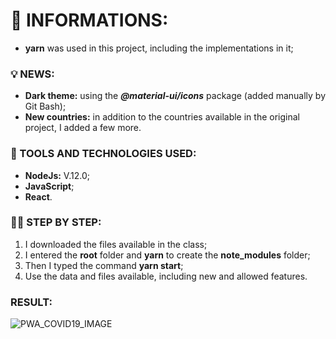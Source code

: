 # 🚀 INFORMATIONS:

- **yarn** was used in this project, including the implementations in it;

### 💡 NEWS:
- **Dark theme:** using the __*@material-ui/icons*__ package (added manually by Git Bash); 
- **New countries:** in addition to the countries available in the original project, I added a few more.

### 🔧 TOOLS AND TECHNOLOGIES USED:
- **NodeJs:** V.12.0;
- **JavaScript**;
- **React**.

### 🧗‍♂️ STEP BY STEP:
1. I downloaded the files available in the class;
2. I entered the **root** folder and **yarn** to create the **note_modules** folder;
3. Then I typed the command **yarn start**;
4. Use the data and files available, including new and allowed features.

### RESULT:
![PWA_COVID19_IMAGE](https://user-images.githubusercontent.com/103577843/167509101-0583e5a2-22bc-4652-88d8-24f860638458.PNG)

